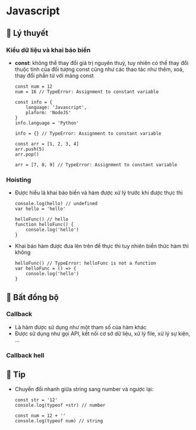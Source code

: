 # **Javascript**

## 🔹 Lý thuyết
### Kiểu dữ liệu và khai báo biến
- **const**: không thể thay đổi giá trị nguyên thuỷ, tuy nhiên có thể thay đổi thuộc tính của đối tượng const cũng như các thao tác như thêm, xoá, thay đổi phần tử với mảng const
    ``` JS
    const num = 12
    num = 16 // TypeError: Assignment to constant variable

    const info = {
        language: 'Javascript',
        plaform: 'NodeJS'
    }
    info.language = 'Python'

    info = {} // TypeError: Assignment to constant variable

    const arr = [1, 2, 3, 4]
    arr.push(5)
    arr.pop()

    arr = [7, 8, 9] // TypeError: Assignment to constant variable
    ```
### Hoisting
- Được hiểu là khai báo biến và hàm được xử lý trước khi được thực thi 
    ``` JS
    console.log(hello) // undefined
    var hello = 'hello'

    helloFunc() // hello
    function helloFunc() {
        console.log('hello')
    }
    ```
- Khai báo hàm được đưa lên trên để thực thi tuy nhiên biển thức hàm thì không
    ``` JS
    helloFunc() // TypeError: helloFunc is not a function
    var helloFunc = () => {
        console.log('hello')
    }

    ```
## 🔹 Bất đồng bộ
### Callback
- Là hàm được sử dụng như một tham số của hàm khác
- Được sử dụng như gọi API, kết nối cơ sở dữ liệu, xử lý file, xử lý sự kiện, ...

### Callback hell
###
## 🔹 Tip
- Chuyển đổi nhanh giữa string sang number và ngược 
lại: 
    ``` JS
    const str = '12'
    console.log(typeof +str) // number

    const num = 12 + ''
    console.log(typeof num) // string
    ```